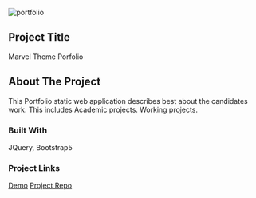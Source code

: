 ![portfolio](https://github.com/vaibhavenjamuri/vaibhav.github.io/assets/16737687/7fa0407b-23cc-45ad-9f23-c061f718571c)


## Project Title
Marvel Theme Porfolio

## About The Project
This Portfolio static web application describes best about the candidates work. This includes Academic projects. Working projects.

### Built With
JQuery,
Bootstrap5

### Project Links
<a href="https://vaibhavenjamuri.github.io/vaibhav.github.io/">Demo</a>
<a href="https://github.com/vaibhavenjamuri/vaibhav.github.io.git">Project Repo</a>




